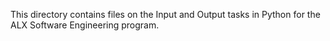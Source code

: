 This directory contains files on the Input and Output tasks in Python for the ALX Software Engineering program.
